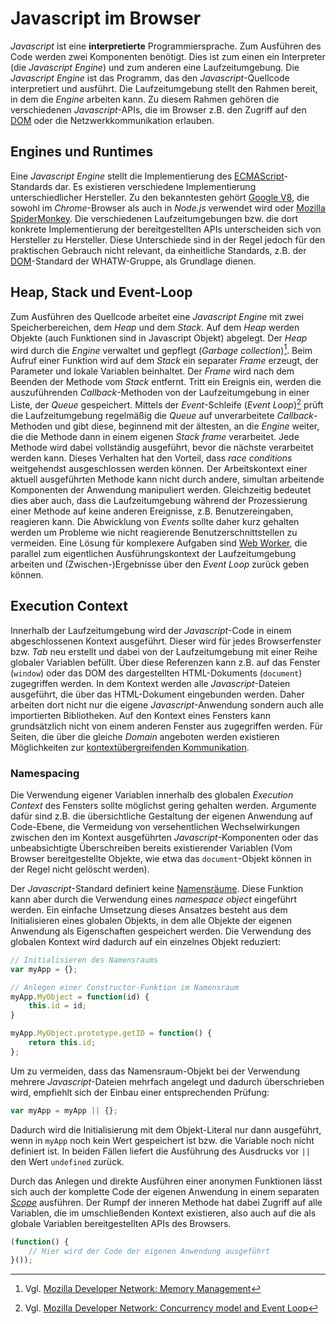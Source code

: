 # Javascript im Browser

*Javascript* ist eine **interpretierte** Programmiersprache. Zum Ausführen des Code werden zwei Komponenten benötigt. Dies ist zum einen ein Interpreter (die *Javascript Engine*) und zum anderen eine Laufzeitumgebung. Die *Javascript Engine* ist das Programm, das den *Javascript*-Quellcode interpretiert und ausführt. Die Laufzeitumgebung stellt den Rahmen bereit, in dem die *Engine* arbeiten kann. Zu diesem Rahmen gehören die verschiedenen *Javascript*-APIs, die im Browser z.B. den Zugriff auf den [DOM](../../MME/dom-introduction) oder die Netzwerkkommunikation erlauben.

## Engines und Runtimes
Eine *Javascript Engine* stellt die Implementierung des [ECMAScript](https://www.ecma-international.org/ecma-262/8.0/)-Standards dar. Es existieren verschiedene Implementierung unterschiedlicher Hersteller. Zu den bekanntesten gehört [Google V8](https://v8.dev/), die sowohl im *Chrome*-Browser als auch in *Node.js* verwendet wird oder [Mozilla SpiderMonkey](https://developer.mozilla.org/en-US/docs/Mozilla/Projects/SpiderMonkey). Die verschiedenen Laufzeitumgebungen bzw. die dort konkrete Implementierung der bereitgestellten APIs unterscheiden sich von Hersteller zu Hersteller. Diese Unterschiede sind in der Regel jedoch für den praktischen Gebrauch nicht relevant, da einheitliche Standards, z.B. der [DOM](https://dom.spec.whatwg.org/)-Standard der WHATW-Gruppe, als Grundlage dienen.

## Heap, Stack und Event-Loop
Zum Ausführen des Quellcode arbeitet eine *Javascript Engine* mit zwei Speicherbereichen, dem *Heap* und dem *Stack*. Auf dem *Heap* werden Objekte (auch Funktionen sind in Javascript Objekt) abgelegt. Der *Heap* wird durch die *Engine* verwaltet und gepflegt (*Garbage collection*)[^1]. Beim Aufruf einer Funktion wird auf dem *Stack* ein separater *Frame* erzeugt, der Parameter und lokale Variablen beinhaltet. Der *Frame* wird nach dem Beenden der Methode vom *Stack* entfernt. Tritt ein Ereignis ein, werden die auszuführenden *Callback*-Methoden von der Laufzeitumgebung in einer Liste, der *Queue* gespeichert. Mittels der *Event*-Schleife (*Event Loop*)[^2] prüft die Laufzeitumgebung regelmäßig die *Queue* auf unverarbeitete *Callback*-Methoden und gibt diese, beginnend mit der ältesten, an die *Engine* weiter, die die Methode dann in einem eigenen *Stack frame* verarbeitet. Jede Methode wird dabei vollständig ausgeführt, bevor die nächste verarbeitet werden kann. Dieses Verhalten hat den Vorteil, dass *race conditions* weitgehendst ausgeschlossen werden können. Der Arbeitskontext einer aktuell ausgeführten Methode kann nicht durch andere, simultan arbeitende Komponenten der Anwendung manipuliert werden. Gleichzeitig bedeutet dies aber auch, dass die Laufzeitumgebung während der Prozessierung einer Methode auf keine anderen Ereignisse, z.B. Benutzereingaben, reagieren kann. Die Abwicklung von *Events* sollte daher kurz gehalten werden um Probleme wie nicht reagierende Benutzerschnittstellen zu vermeiden. Eine Lösung für komplexere Aufgaben sind [Web Worker](https://developer.mozilla.org/en-US/docs/Web/API/Web_Workers_API/Using_web_workers), die parallel zum eigentlichen Ausführungskontext der Laufzeitumgebung arbeiten und (Zwischen-)Ergebnisse über den *Event Loop* zurück geben können.

## Execution Context

Innerhalb der Laufzeitumgebung wird der *Javascript*-Code in einem abgeschlossenen Kontext ausgeführt. Dieser wird für jedes Browserfenster bzw. *Tab* neu erstellt und dabei von der Laufzeitumgebung mit einer Reihe globaler Variablen befüllt. Über diese Referenzen kann z.B. auf das Fenster (`window`) oder das DOM des dargestellten HTML-Dokuments (`document`) zugegriffen werden. In dem Kontext werden alle *Javascript*-Dateien ausgeführt, die über das HTML-Dokument eingebunden werden. Daher arbeiten dort nicht nur die eigene *Javascript*-Anwendung sondern auch alle importierten Bibliotheken. Auf den Kontext eines Fensters kann grundsätzlich nicht von einem anderen Fenster aus zugegriffen werden. Für Seiten, die über die gleiche *Domain* angeboten werden existieren Möglichkeiten zur [kontextübergreifenden Kommunikation](https://developer.mozilla.org/en-US/docs/Web/API/Broadcast_Channel_API).

### Namespacing

Die Verwendung eigener Variablen innerhalb des globalen *Execution Context* des Fensters sollte möglichst gering gehalten werden. Argumente dafür sind z.B. die übersichtliche Gestaltung der eigenen Anwendung auf Code-Ebene, die Vermeidung von versehentlichen Wechselwirkungen zwischen den im Kontext ausgeführten *Javascript*-Komponenten oder das unbeabsichtigte Überschreiben bereits existierender Variablen (Vom Browser bereitgestellte Objekte, wie etwa das `document`-Objekt können in der Regel nicht gelöscht werden). 

Der *Javascript*-Standard definiert keine [Namensräume](https://en.wikipedia.org/wiki/Namespace). Diese Funktion kann aber durch die Verwendung eines *namespace object*  eingeführt werden. Ein einfache Umsetzung dieses Ansatzes besteht aus dem Initialisieren eines globalen Objekts, in dem alle Objekte der eigenen Anwendung als Eigenschaften gespeichert werden. Die Verwendung des globalen Kontext wird dadurch auf ein einzelnes Objekt reduziert:

``` javascript 
// Initialisieren des Namensraums
var myApp = {};

// Anlegen einer Constructor-Funktion im Namensraum
myApp.MyObject = function(id) {
	this.id = id;
}

myApp.MyObject.prototype.getID = function() {
	return this.id;
};
```

Um zu vermeiden, dass das Namensraum-Objekt bei der Verwendung mehrere *Javascript*-Dateien mehrfach angelegt und dadurch überschrieben wird, empfiehlt sich der Einbau einer entsprechenden Prüfung:

``` javascript
var myApp = myApp || {};
```

Dadurch wird die Initialisierung mit dem Objekt-Literal nur dann ausgeführt, wenn in `myApp` noch kein Wert gespeichert ist bzw. die Variable noch nicht definiert ist. In beiden Fällen liefert die Ausführung des Ausdrucks vor `||` den Wert `undefined` zurück.

Durch das Anlegen und direkte Ausführen einer anonymen Funktionen lässt sich auch der komplette Code der eigenen Anwendung in einem separaten [*Scope*](https://en.wikipedia.org/wiki/Scope_(computer_science)) ausführen. Der Rumpf der inneren Methode hat dabei Zugriff auf alle Variablen, die im umschließenden Kontext existieren, also auch auf die als globale Variablen bereitgestellten APIs des Browsers.

``` javascript
(function() {
	// Hier wird der Code der eigenen Anwendung ausgeführt
}());
```

<div class="mme-quiz-wrapper" data-url="../../quizzes/js-in-browser.md.quiz"></div>

[^1]: Vgl. [Mozilla Developer Network: Memory Management](https://developer.mozilla.org/en-US/docs/Web/JavaScript/Memory_Management)
[^2]: Vgl. [Mozilla Developer Network: Concurrency model and Event Loop](https://developer.mozilla.org/en-US/docs/Web/JavaScript/EventLoop)
